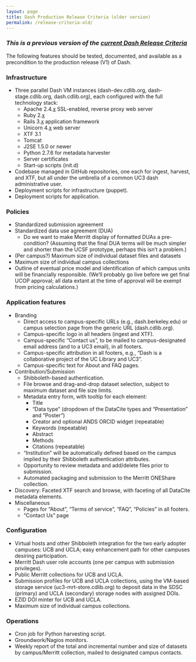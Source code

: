 ```yaml
---
layout: page
title: Dash Production Release Criteria (older version)
permalink: /release-criteria-old/
---
```


### _This is a previous version of the [current Dash Release Criteria](http://cdluc3.github.io/dash/release-criteria/)_

The following features should be tested, documented, and available as a precondition to the production release (V1) of Dash.

### Infrastructure

* Three parallel Dash VM instances (dash-dev.cdlib.org, dash-stage.cdlib.org, dash.cdlib.org), each configured with the full technology stack:
  * Apache 2.4.<u>x</u> SSL-enabled, reverse proxy web server
  * Ruby 2.<u>x</u>
  * Rails 3.<u>x</u> application framework
  * Unicorn 4.<u>x</u> web server
  * XTF 3.1
  * Tomcat
  * J2SE 1.5.0 or newer
  * Python 2.7.6 for metadata harvester
  * Server certificates
  * Start-up scripts (init.d)
* Codebase managed in GitHub repositories, one each for ingest, harvest, and XTF, but all under the umbrella of a common UC3 dash administrative user.
* Deployment scripts for infrastructure (puppet).
* Deployment scripts for application.

### Policies

* Standardized submission agreement
* Standardized data use agreement (DUA)
  * Do we want to make Merritt display of formatted DUAs a pre-condition?  (Assuming that the final DUA terms will be much simpler and shorter than the UCSF prototype, perhaps this isn’t a problem.)
* (Per campus?) Maximum size of individual dataset files and datasets
* Maximum size of individual campus collections
* Outline of eventual price model and identification of which campus units will be financially responsible.  (We’ll probably go live before we get final UCOP approval; all data extant at the time of approval will be exempt from pricing calculations.)

### Application features

* Branding
  * Direct access to campus-specific URLs (e.g., dash.berkeley.edu) or campus selection page from the generic URL (dash.cdlib.org).
  * Campus-specific logo in all headers (ingest and XTF).
  * Campus-specific “Contact us”, to be mailed to campus-designated email address (and to a UC3 email), in all footers.
  * Campus-specific attribution in all footers, e.g., “Dash is a collaborative project of the UC <campus> Library and UC3”.
  * Campus-specific text for About and FAQ pages.
* Contribution/Submission
  * Shibboleth-based authentication.
  * File browse and drag-and-drop dataset selection, subject to maximum dataset and file size limits.
  * Metadata entry form, with tooltip for each element:
    * Title
    * “Data type” (dropdown of the DataCite types and “Presentation” and “Poster”)
    * Creator and optional ANDS ORCID widget (repeatable)
    * Keywords (repeatable)
    * Abstract
    * Methods
    * Citations (repeatable)
  * “Institution” will be automatically defined based on the campus implied by their Shibboleth authentication attributes.
  * Opportunity to review metadata and add/delete files prior to submission.
  * Automated packaging and submission to the Merritt ONEShare collection.
* Discovery: Faceted XTF search and browse, with faceting of all DataCite metadata elements.
* Miscellaneous
  * Pages for “About”, “Terms of service”, “FAQ”, “Policies” in all footers.
  * “Contact Us” page

### Configuration

* Virtual hosts and other Shibboleth integration for the two early adopter campuses: UCB and UCLA; easy enhancement path for other campuses desiring participation.
* Merritt Dash user role accounts (one per campus with submission privileges). 
* Public Merritt collections for UCB and UCLA.
* Submission profiles for UCB and UCLA collections, using the VM-based storage service (uc3-mrt-store.cdlib.org) to deposit data in the SDSC (primary) and UCLA (secondary) storage nodes with assigned DOIs.
* EZID DOI minter for UCB and UCLA.
* Maximum size of individual campus collections.

### Operations

* Cron job for Python harvesting script.
* Groundwork/Nagios monitors.
* Weekly report of the total and incremental number and size of datasets by campus/Merritt collection, mailed to designated campus contacts.


